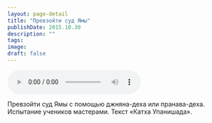 ```yaml
---
layout: page-detail
title: "Превзойти суд Ямы"
publishDate: 2015.10.30
description: ""
tags:
image:
draft: false
---
```


<audio title="2015.10.30 - Превзойти суд Ямы.mp3" src="/upload/iblock/5f2/5f27f6db548368579b62d8e89b3c1d80.mp3" controls=""></audio>

 Превзойти суд Ямы с помощью джняна-деха или пранава-деха. Испытание учеников мастерами. Текст «Катха Упанишада». 

  
